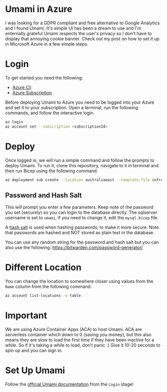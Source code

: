 # Umami in Azure

I was looking for a GDPR compliant and free alternative to Google Analytics and I found Umami. It's simple UI has been a dream to use and I'm enternally grateful Umami respects the user's privacy so I don't have to display that annoying cookie banner. Check out my post on how to set it up in Microsoft Azure in a few simple steps.

# Login

To get started you need the following:

- [Azure Cli](https://learn.microsoft.com/en-us/cli/azure/install-azure-cli)
- [Azure Subscription](https://azure.microsoft.com/en-au/free/)

Before deploying Umami to Azure you need to be logged into your Azure and set it to your subscription.
Open a terminal, run the following commands, and follow the interactive login.

```sh
az login
az account set --subscription <subscriptionId>
```

# Deploy

Once logged in, we will run a simple command and follow the prompts to deploy Umami.
To run it, clone this repository, navigate to it in terminal and then run Bicep
using the following command.

```sh
az deployment sub create --location australiaeast --template-file infra/main.bicep
```

## Password and Hash Salt

This will prompt you enter a few parameters. Keep note of the password you set (securely) so you can login to the database directly.
The sqlserver username is set to `umami`, if you need to change it, edit the `mysql.bicep` file.

A [hash salt](https://auth0.com/blog/adding-salt-to-hashing-a-better-way-to-store-passwords/) is used when hashing passwords, to make it more secure.
Note that passwords are hashed and NOT stored as plain text in the database.

You can use any random string for the password and hash salt but you can also use the following:
https://bitwarden.com/password-generator/

# Different Location

You can change the location to somewhere closer using values from the `Name` column from the following command.

```sh
az account list-locations -o table
```

# Important
We are using Azure Container Apps (ACA) to host Umami. ACA are serverless container which down to 0 (saving you money), 
but this also means they are slow to load the first time if they have been inactive for a while. So if it's taking
a while to load, don't panic :) Give it 10-20 seconds to spin up and you can sign in.

# Set Up Umami
Follow the [official Umami documentation](https://umami.is/docs/login) from the `Login` stage!
